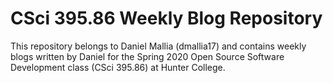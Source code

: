 # CSci 395.86 Weekly Blog Repository 
This repository belongs to Daniel Mallia (dmallia17) and contains weekly blogs written by Daniel for the Spring 2020 Open Source Software Development class (CSci 395.86) at Hunter College.
